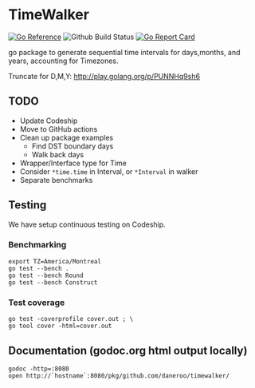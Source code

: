 # TimeWalker

[![Go Reference](https://pkg.go.dev/badge/github.com/daneroo/timewalker.svg)](https://pkg.go.dev/github.com/daneroo/timewalker)
![Github Build Status](https://github.com/daneroo/timewalker/actions/workflows/test.yaml/badge.svg)
[![Go Report Card](https://goreportcard.com/badge/github.com/daneroo/timewalker)](https://goreportcard.com/report/github.com/daneroo/timewalker)

go package to generate sequential time intervals
for days,months, and years, accounting for Timezones.

Truncate for D,M,Y: <http://play.golang.org/p/PUNNHq9sh6>

## TODO

- Update Codeship 
- Move to GitHub actions
- Clean up package examples
  - Find DST boundary days
  - Walk back days
- Wrapper/Interface type for Time
- Consider `*time.time` in Interval, or `*Interval` in walker
- Separate benchmarks

## Testing

We have setup continuous testing on Codeship.

### Benchmarking

    export TZ=America/Montreal
    go test --bench .
    go test --bench Round
    go test --bench Construct

### Test coverage

    go test -coverprofile cover.out ; \
    go tool cover -html=cover.out

## Documentation (godoc.org html output locally)

    godoc -http=:8080
    open http://`hostname`:8080/pkg/github.com/daneroo/timewalker/    
